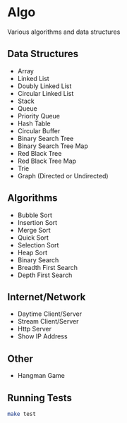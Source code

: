 # Algo
Various algorithms and data structures

## Data Structures
- Array
- Linked List
- Doubly Linked List
- Circular Linked List
- Stack
- Queue
- Priority Queue
- Hash Table
- Circular Buffer
- Binary Search Tree
- Binary Search Tree Map
- Red Black Tree
- Red Black Tree Map
- Trie
- Graph (Directed or Undirected)

## Algorithms
- Bubble Sort
- Insertion Sort
- Merge Sort
- Quick Sort
- Selection Sort
- Heap Sort
- Binary Search
- Breadth First Search
- Depth First Search

## Internet/Network
- Daytime Client/Server
- Stream Client/Server
- Http Server
- Show IP Address

## Other
- Hangman Game

## Running Tests
```bash
make test
```
